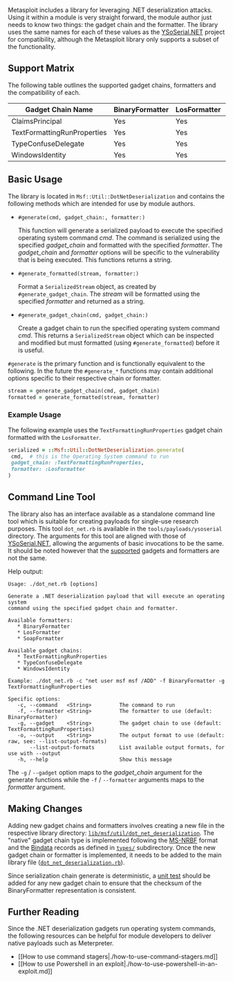Metasploit includes a library for leveraging .NET deserialization attacks. Using
it within a module is very straight forward, the module author just needs to
know two things: the gadget chain and the formatter. The library uses the same
names for each of these values as the [YSoSerial.NET][ysoserial] project for
compatibility, although the Metasploit library only supports a subset of the
functionality.

## Support Matrix

The following table outlines the supported gadget chains, formatters and the
compatibility of each.

| Gadget Chain Name           | BinaryFormatter | LosFormatter | SoapFormatter |
| --------------------------- | --------------- | ------------ | ------------- |
| ClaimsPrincipal             | Yes             | Yes          | Yes           |
| TextFormattingRunProperties | Yes             | Yes          | Yes           |
| TypeConfuseDelegate         | Yes             | Yes          | No            |
| WindowsIdentity             | Yes             | Yes          | Yes           |

## Basic Usage

The library is located in `Msf::Util::DotNetDeserialization` and contains the
following methods which are intended for use by module authors.

* `#generate(cmd, gadget_chain:, formatter:)`

    This function will generate a serialized payload to execute the specified
    operating system command *cmd*. The command is serialized using the
    specified *gadget_chain* and formatted with the specified *formatter*. The
    *gadget_chain* and *formatter* options will be specific to the vulnerability
    that is being executed. This functions returns a string.

* `#generate_formatted(stream, formatter:)`

    Format a `SerializedStream` object, as created by `#generate_gadget_chain`.
    The *stream* will be formatted using the specified *formatter* and returned
    as a string.

* `#generate_gadget_chain(cmd, gadget_chain:)`

    Create a gadget chain to run the specified operating system command *cmd*.
    This returns a `SerializedStream` object which can be inspected and modified
    but must formatted (using `#generate_formatted`) before it is useful.

`#generate` is the primary function and is functionally equivalent to the
following. In the future the `#generate_*` functions may contain additional
options specific to their respective chain or formatter.

```ruby
stream = generate_gadget_chain(cmd, gadget_chain)
formatted = generate_formatted(stream, formatter)
```

### Example Usage

The following example uses the `TextFormattingRunProperties` gadget chain
formatted with the `LosFormatter`.

```ruby
serialized = ::Msf::Util::DotNetDeserialization.generate(
 cmd,  # this is the Operating System command to run
 gadget_chain: :TextFormattingRunProperties,
 formatter: :LosFormatter
)
```

## Command Line Tool

The library also has an interface available as a standalone command line tool
which is suitable for creating payloads for single-use research purposes. This
tool `dot_net.rb` is available in the `tools/payloads/ysoserial` directory. The
arguments for this tool are aligned with those of [YSoSerial.NET][ysoserial], allowing
the arguments of basic invocations to be the same. It should be noted however
that the [supported](#support-matrix) gadgets and formatters are not the same.

Help output:

```
Usage: ./dot_net.rb [options]

Generate a .NET deserialization payload that will execute an operating system
command using the specified gadget chain and formatter.

Available formatters:
   * BinaryFormatter
   * LosFormatter
   * SoapFormatter

Available gadget chains:
   * TextFormattingRunProperties
   * TypeConfuseDelegate
   * WindowsIdentity

Example: ./dot_net.rb -c "net user msf msf /ADD" -f BinaryFormatter -g TextFormattingRunProperties

Specific options:
   -c, --command   <String>         The command to run
   -f, --formatter <String>         The formatter to use (default: BinaryFormatter)
   -g, --gadget    <String>         The gadget chain to use (default: TextFormattingRunProperties)
   -o, --output    <String>         The output format to use (default: raw, see: --list-output-formats)
       --list-output-formats        List available output formats, for use with --output
   -h, --help                       Show this message
```

The `-g` / `--gadget` option maps to the *gadget_chain* argument for the
generate functions while the `-f` / `--formatter` arguments maps to the
*formatter* argument.

## Making Changes

Adding new gadget chains and formatters involves creating a new file in the
respective library directory: [`lib/msf/util/dot_net_deserialization`][dot-net-deserialization-root]. The
"native" gadget chain type is implemented following the [MS-NRBF] format and
the [Bindata][] records as defined in [`types/`][dot-net-deserialization-types] subdirectory. Once the new
gadget chain or formatter is implemented, it needs to be added to the main
library file ([`dot_net_deserialization.rb`][dot-net-deserialization-rb]).

Since serialization chain generate is deterministic, a [unit test][unit-test] should be
added for any new gadget chain to ensure that the checksum of the
BinaryFormatter representation is consistent.

## Further Reading
Since the .NET deserialization gadgets run operating system commands, the
following resources can be helpful for module developers to deliver native
payloads such as Meterpreter.

* [[How to use command stagers|./how-to-use-command-stagers.md]]
* [[How to use Powershell in an exploit|./how-to-use-powershell-in-an-exploit.md]]

[ysoserial]: https://github.com/pwntester/ysoserial.net
[dot-net-deserialization-root]: https://github.com/rapid7/metasploit-framework/tree/master/lib/msf/util/dot_net_deserialization
[MS-NRBF]: https://docs.microsoft.com/en-us/openspecs/windows_protocols/ms-nrbf/75b9fe09-be15-475f-85b8-ae7b7558cfe5
[Bindata]: https://github.com/dmendel/bindata
[dot-net-deserialization-types]: https://github.com/rapid7/metasploit-framework/tree/master/lib/msf/util/dot_net_deserialization/types
[dot-net-deserialization-rb]: https://github.com/rapid7/metasploit-framework/blob/master/lib/msf/util/dot_net_deserialization.rb
[unit-test]: https://github.com/rapid7/metasploit-framework/blob/master/spec/lib/msf/util/dot_net_deserialization_spec.rb
